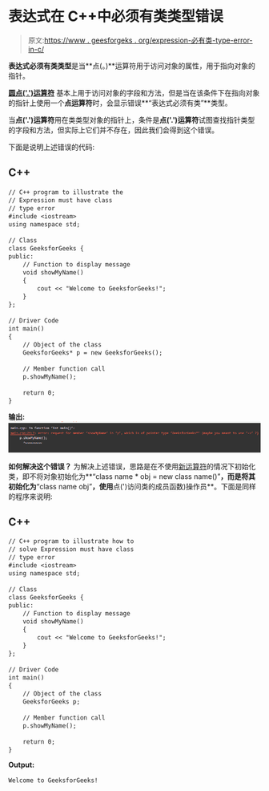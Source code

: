 # 表达式在 C++中必须有类类型错误

> 原文:[https://www . geesforgeks . org/expression-必有类-type-error-in-c/](https://www.geeksforgeeks.org/expression-must-have-class-type-error-in-c/)

**表达式必须有类类型**是当**点(。)**运算符用于访问对象的属性，用于指向对象的指针。

[**圆点('.')运算符**](https://www.geeksforgeeks.org/dot-operator-in-c-c/) 基本上用于访问对象的字段和方法，但是当在该条件下在指向对象的指针上使用一个**点运算符**时，会显示错误**“表达式必须有类”**类型。

当**点('.')运算符**用在类类型对象的指针上，条件是**点('.')运算符**试图查找指针类型的字段和方法，但实际上它们并不存在，因此我们会得到这个错误。

下面是说明上述错误的代码:

## C++

```
// C++ program to illustrate the
// Expression must have class
// type error
#include <iostream>
using namespace std;

// Class
class GeeksforGeeks {
public:
    // Function to display message
    void showMyName()
    {
        cout << "Welcome to GeeksforGeeks!";
    }
};

// Driver Code
int main()
{
    // Object of the class
    GeeksforGeeks* p = new GeeksforGeeks();

    // Member function call
    p.showMyName();

    return 0;
}
```

**输出:**
[![](img/954438ed28b576fbac98ade1c52e75de.png)](https://media.geeksforgeeks.org/wp-content/cdn-uploads/20210114084336/Screenshot-117.png)

**如何解决这个错误？**
为解决上述错误，思路是在不使用[新运算符](https://www.geeksforgeeks.org/new-vs-operator-new-in-cpp/)的情况下初始化类，即不将对象初始化为**“class name * obj = new class name()”**，而是将其初始化为**“class name obj”**，使用**点(')访问类的成员函数)操作员**。下面是同样的程序来说明:

## C++

```
// C++ program to illustrate how to
// solve Expression must have class
// type error
#include <iostream>
using namespace std;

// Class
class GeeksforGeeks {
public:
    // Function to display message
    void showMyName()
    {
        cout << "Welcome to GeeksforGeeks!";
    }
};

// Driver Code
int main()
{
    // Object of the class
    GeeksforGeeks p;

    // Member function call
    p.showMyName();

    return 0;
}
```

**Output:**

```
Welcome to GeeksforGeeks!

```